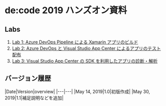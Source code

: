 # de:code 2019 ハンズオン資料

## Labs

1. [Lab 1: Azure DevOps Pipeline による Xamarin アプリのビルド](./lab1/README.md)
2. [Lab 2: Azure DevOps と Visual Studio App Center によるアプリのテスト配布](./lab2/README.md)
3. [Lab 3: Visual Studio App Center の SDK を利用したアプリの診断・解析](./lab3/README.md)

## バージョン履歴

|Date|Version|overview|
|---|---|
|May 14, 2019|1.0|初版作成|
|May 30, 2019|1.1|補足説明などを追加|
